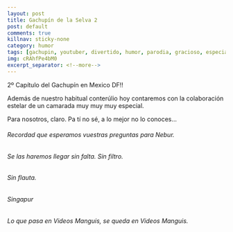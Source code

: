 ```yaml
---
layout: post
title: Gachupín de la Selva 2
post: default
comments: true
killnav: sticky-none
category: humor
tags: [gachupin, youtuber, divertido, humor, parodia, gracioso, especial]
img: cRAhfPe4bM0
excerpt_separator: <!--more-->
---
```


2º Capítulo del Gachupín en Mexico DF!!

Además de nuestro habitual conterúlio hoy contaremos con la colaboración estelar de un camarada muy muy muy especial.

Para nosotros, claro. Pa tí no sé, a lo mejor no lo conoces...

<!--more-->


###### Recordad que esperamos vuestras preguntas para Nebur.

###### Se las haremos llegar sin falta. Sin filtro.

###### Sin flauta.

###### Singapur

###### Lo que pasa en Videos Manguis, se queda en Videos Manguis.